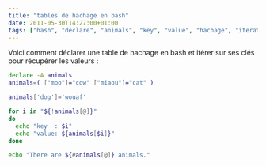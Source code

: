 ```yaml
---
title: "tables de hachage en bash"
date: 2011-05-30T14:27:00+01:00
tags: ["hash", "declare", "animals", "key", "value", "hachage", "iterate"]
---
```

Voici comment déclarer une table de hachage en bash et itérer sur ses clés pour récupérer les valeurs :


```bash
declare -A animals
animals=( ["moo"]="cow" ["miaou"]="cat" )

animals['dog']='wouaf'

for i in "${!animals[@]}"
do
  echo "key  : $i"
  echo "value: ${animals[$i]}"
done

echo "There are ${#animals[@]} animals."
```
